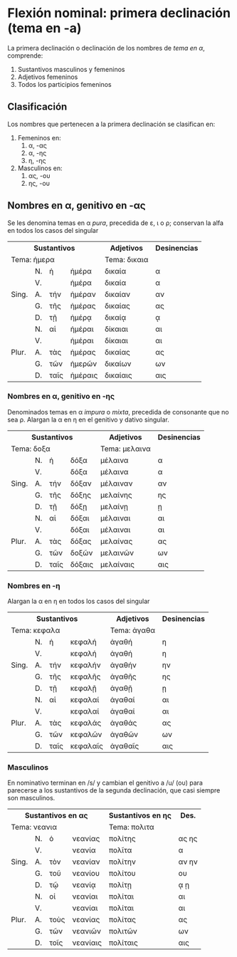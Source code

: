 # Flexión nominal: primera declinación (tema en -a)

La primera declinación o declinación de los nombres de *tema en α*, comprende:

1. Sustantivos masculinos y femeninos
2. Adjetivos femeninos
3. Todos los participios femeninos

## Clasificación

Los nombres que pertenecen a la primera declinación se clasifican en:

1. Femeninos en:
   1. α, -ας
   2. α, -ης
   3. η, -ης
2. Masculinos en:
   1. ας, -ου
   2. ης, -ου

## Nombres en α, genitivo en -ας

Se les denomina temas en α *pura*, precedida de ε, ι o ρ; conservan la alfa en todos los casos del singular

<table>
    <tr>
        <th colspan='4'>Sustantivos</th>
        <th>Adjetivos</th>
        <th>Desinencias</th>
    </tr>
    <tr>
        <td colspan='4'>Tema: ἡμερα</td>
        <td>Tema: δικαια</td>
        <td></td>
    </tr>
    <tr>
        <td rowspan='5'>Sing.</td><td>N.</td><td>ἡ</td><td>ἡμέρα</td><td>δικαία</td><td>α</td>
    </tr>
    <tr>
        <td>V.</td><td></td><td>ἡμέρα</td><td>δικαία</td><td>α</td>
    </tr>
    <tr>
        <td>A.</td><td>τήν</td><td>ἡμέραν</td><td>δικαίαν</td><td>αν</td>
    </tr>
    <tr>
        <td>G.</td><td>τῆς</td><td>ἡμέρας</td><td>δικαίας</td><td>ας</td>
    </tr>
    <tr>
        <td>D.</td><td>τῇ</td><td>ἡμέρᾳ</td><td>δικαίᾳ</td><td>ᾳ</td>
    </tr>
    <tr>
        <td rowspan='5'>Plur.</td><td>N.</td><td>αἱ</td><td>ἡμέραι</td><td>δίκαιαι</td><td>αι</td>
    </tr>
    <tr>
        <td>V.</td><td></td><td>ἡμέραι</td><td>δίκαιαι</td><td>αι</td>
    </tr>
    <tr>
        <td>A.</td><td>τὰς</td><td>ἡμέρας</td><td>δικαίας</td><td>ας</td>
    </tr>
    <tr>
        <td>G.</td><td>τῶν</td><td>ἡμερῶν</td><td>δικαίων</td><td>ων</td>
    </tr>
    <tr>
        <td>D.</td><td>ταῖς</td><td>ἡμέραις</td><td>δικαίαις</td><td>αις</td>
    </tr>
</table>

### Nombres en α, genitivo en -ης

Denominados temas en α *impura* o *mixta*, precedida de consonante que no sea ρ. Alargan la α en η en el genitivo y dativo singular.

<table>
    <tr>
        <th colspan='4'>Sustantivos</th>
        <th>Adjetivos</th>
        <th>Desinencias</th>
    </tr>
    <tr>
        <td colspan='4'>Tema: δοξα</td>
        <td>Tema: μελαινα</td>
        <td></td>
    </tr>
    <tr>
        <td rowspan='5'>Sing.</td><td>N.</td><td>ἡ</td><td>δόξα</td><td>μέλαινα</td><td>α</td>
    </tr>
    <tr>
        <td>V.</td><td></td><td>δόξα</td><td>μέλαινα</td><td>α</td>
    </tr>
    <tr>
        <td>A.</td><td>τήν</td><td>δόξαν</td><td>μέλαιναν</td><td>αν</td>
    </tr>
    <tr>
        <td>G.</td><td>τῆς</td><td>δόξης</td><td>μελαίνης</td><td>ης</td>
    </tr>
    <tr>
        <td>D.</td><td>τῇ</td><td>δόξῃ</td><td>μελαίνῃ</td><td>ῃ</td>
    </tr>
    <tr>
        <td rowspan='5'>Plur.</td><td>N.</td><td>αἱ</td><td>δόξαι</td><td>μέλαιναι</td><td>αι</td>
    </tr>
    <tr>
        <td>V.</td><td></td><td>δόξαι</td><td>μέλαιναι</td><td>αι</td>
    </tr>
    <tr>
        <td>A.</td><td>τὰς</td><td>δόξας</td><td>μελαίνας</td><td>ας</td>
    </tr>
    <tr>
        <td>G.</td><td>τῶν</td><td>δοξῶν</td><td>μελαινῶν</td><td>ων</td>
    </tr>
    <tr>
        <td>D.</td><td>ταῖς</td><td>δόξαις</td><td>μελαίναις</td><td>αις</td>
    </tr>
</table>

### Nombres en -η

Alargan la α en η en todos los casos del singular

<table>
    <tr>
        <th colspan='4'>Sustantivos</th>
        <th>Adjetivos</th>
        <th>Desinencias</th>
    </tr>
    <tr>
        <td colspan='4'>Tema: κεφαλα</td>
        <td>Tema: ἀγαθα</td>
        <td></td>
    </tr>
    <tr>
        <td rowspan='5'>Sing.</td><td>N.</td><td>ἡ</td><td>κεφαλή</td><td>ἀγαθή</td><td>η</td>
    </tr>
    <tr>
        <td>V.</td><td></td><td>κεφαλή</td><td>ἀγαθή</td><td>η</td>
    </tr>
    <tr>
        <td>A.</td><td>τήν</td><td>κεφαλήν</td><td>ἀγαθήν</td><td>ην</td>
    </tr>
    <tr>
        <td>G.</td><td>τῆς</td><td>κεφαλῆς</td><td>ἀγαθῆς</td><td>ης</td>
    </tr>
    <tr>
        <td>D.</td><td>τῇ</td><td>κεφαλῇ</td><td>ἀγαθῇ</td><td>ῃ</td>
    </tr>
    <tr>
        <td rowspan='5'>Plur.</td><td>N.</td><td>αἱ</td><td>κεφαλαί</td><td>ἀγαθαί</td><td>αι</td>
    </tr>
    <tr>
        <td>V.</td><td></td><td>κεφαλαί</td><td>ἀγαθαί</td><td>αι</td>
    </tr>
    <tr>
        <td>A.</td><td>τὰς</td><td>κεφαλάς</td><td>ἀγαθάς</td><td>ας</td>
    </tr>
    <tr>
        <td>G.</td><td>τῶν</td><td>κεφαλῶν</td><td>ἀγαθῶν</td><td>ων</td>
    </tr>
    <tr>
        <td>D.</td><td>ταῖς</td><td>κεφαλαῖς</td><td>ἀγαθαῖς</td><td>αις</td>
    </tr>
</table>

### Masculinos

En nominativo terminan en /s/ y cambian el genitivo a /u/ (ου) para parecerse a los sustantivos de la segunda declinación, que casi siempre son masculinos.

<table>
    <tr>
        <th colspan='4'>Sustantivos en ας</th>
        <th>Sustantivos en ης</th>
        <th>Des.</th>
    </tr>
    <tr>
        <td colspan='4'>Tema: νεανια</td>
        <td>Tema: πολιτα</td>
        <td></td>
    </tr>
    <tr>
        <td rowspan='5'>Sing.</td><td>N.</td><td>ὁ</td><td>νεανίας</td><td>πολίτης</td><td>ας ης</td>
    </tr>
    <tr>
        <td>V.</td><td></td><td>νεανία</td><td>πολῖτα</td><td>α</td>
    </tr>
    <tr>
        <td>A.</td><td>τὸν</td><td>νεανίαν</td><td>πολίτην</td><td>αν ην</td>
    </tr>
    <tr>
        <td>G.</td><td>τοῦ</td><td>νεανίου</td><td>πολίτου</td><td>ου</td>
    </tr>
    <tr>
        <td>D.</td><td>τῷ</td><td>νεανίᾳ</td><td>πολίτῃ</td><td>ᾳ ῃ</td>
    </tr>
    <tr>
        <td rowspan='5'>Plur.</td><td>N.</td><td>οἱ</td><td>νεανίαι</td><td>πολίται</td><td>αι</td>
    </tr>
    <tr>
        <td>V.</td><td></td><td>νεανίαι</td><td>πολίται</td><td>αι</td>
    </tr>
    <tr>
        <td>A.</td><td>τοὺς</td><td>νεανίας</td><td>πολίτας</td><td>ας</td>
    </tr>
    <tr>
        <td>G.</td><td>τῶν</td><td>νεανιῶν</td><td>πολιτῶν</td><td>ων</td>
    </tr>
    <tr>
        <td>D.</td><td>τοῖς</td><td>νεανίαις</td><td>πολίταις</td><td>αις</td>
    </tr>
</table>

